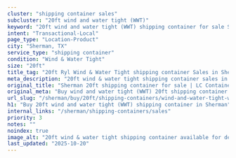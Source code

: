 ```yaml
---
cluster: "shipping container sales"
subcluster: "20ft wind and water tight (WWT)"
keyword: "20ft wind and water tight (WWT) shipping container for sale Sherman, TX"
intent: "Transactional-Local"
page_type: "Location-Product"
city: "Sherman, TX"
service_type: "shipping container"
condition: "Wind & Water Tight"
size: "20ft"
title_tag: "20ft Ryl Wind & Water Tight shipping container Sales in Sherman | LC Container"
meta_description: "20ft wind & water tight shipping container sales in Sherman. Fast delivery, competitive pricing. Serving shipping containers area. Quote ID: UNY. Call (214) 524-4168 for your free quote today."
original_title: "Sherman 20ft shipping container for sale | LC Container"
original_meta: "Buy wind and water tight (WWT) 20ft shipping container sale with local delivery in Sherman, TX. LC Container — local Since 2003. Request a fast quote today."
url_slug: "/sherman/buy/20ft/shipping-containers/wind-and-water-tight-wwt"
h1: "Buy 20ft wind and water tight (WWT) shipping container in Sherman"
internal_links: "/sherman/shipping-containers/sales"
priority: 3
notes: ""
noindex: true
image_alt: "20ft wind & water tight shipping container available for delivery in Sherman"
last_updated: "2025-10-20"
---
```


<!-- TODO: Add unique city/inventory copy, images, and internal links here. -->
